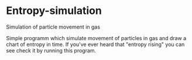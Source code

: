 # Entropy-simulation
Simulation of particle movement in gas 

Simple programm which simulate movement of particles in gas and draw a chart of entropy in time. 
If you've ever heard that "entropy rising" you can see check it by running this program. 
